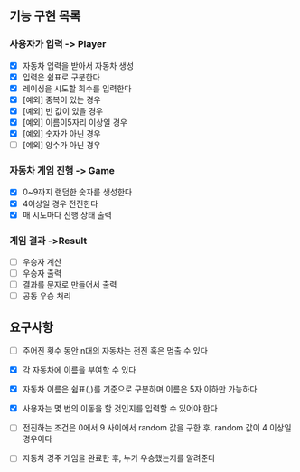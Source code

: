 ## 기능 구현 목록

### 사용자가 입력 ->  Player

- [x] 자동차 입력을 받아서 자동차 생성
- [x] 입력은 쉼표로 구분한다
- [x] 레이싱을 시도할 회수를 입력한다
- [x] [예외] 중복이 있는 경우
- [x] [예외] 빈 값이 있을 경우
- [x] [예외] 이름이5자리 이상일 경우
- [x] [예외] 숫자가 아닌 경우
- [ ] [예외] 양수가 아닌 경우

### 자동차 게임 진행 -> Game

- [x] 0~9까지 랜덤한 숫자를 생성한다
- [x] 4이상일 경우 전진한다
- [x] 매 시도마다 진행 상태 출력

### 게임 결과  ->Result

- [ ] 우승자 계산
- [ ] 우승자 출력
- [ ] 결과를 문자로 만들어서 출력
- [ ] 공동 우승 처리

## 요구사항
- [ ] 주어진 횟수 동안 n대의 자동차는 전진 혹은 멈출 수 있다
- [x] 각 자동차에 이름을 부여할 수 있다
- [x] 자동차 이름은 쉼표(,)를 기준으로 구분하며 이름은 5자 이하만 가능하다
- [x] 사용자는 몇 번의 이동을 할 것인지를 입력할 수 있어야 한다
- [ ] 전진하는 조건은 0에서 9 사이에서 random 값을 구한 후, random 값이 4 이상일 경우이다
- [ ] 자동차 경주 게임을 완료한 후, 누가 우승했는지를 알려준다

